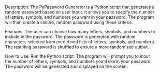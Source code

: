 Description:
The PyPassword Generator is a Python script that generates a random password based on user input. It allows you to specify the number of letters, symbols, and numbers you want in your password. The program will then create a secure, random password using these criteria.

Features:
The user can choose how many letters, symbols, and numbers to include in the password.
The password is generated with random characters selected from predefined lists of letters, symbols, and numbers.
The resulting password is shuffled to ensure a more randomized output.

How to Use:
Run the Python script.
The program will prompt you to input the number of letters, symbols, and numbers you'd like in your password.
The password will be generated and displayed on the screen.
